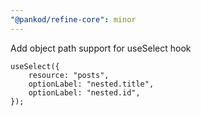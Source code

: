 ```yaml
---
"@pankod/refine-core": minor
---
```


Add object path support for useSelect hook


```tsx
useSelect({
    resource: "posts",
    optionLabel: "nested.title",
    optionLabel: "nested.id",
});
```